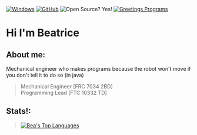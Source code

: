 [![Windows](https://badgen.net/badge/icon/windows?icon=windows&label)](https://microsoft.com/windows/) [![GitHub](https://img.shields.io/badge/--181717?logo=github&logoColor=ffffff)](https://github.com/) ![Open Source? Yes!](https://badgen.net/badge/Open%20Source%20%3F/Yes%21/orange?icon=github) [![Greetings Programs](https://img.shields.io/badge/Greetings-Programs-blue.svg)](https://en.wikipedia.org/wiki/Tron)
# Hi I'm Beatrice
## About me:
Mechanical engineer who makes programs because the robot won't move if you don't tell it to do so (in java)
> Mechanical Engineer [FRC 7034 2BD] \
> Programming Lead [FTC 10332 TD] 

## Stats!:
> [![Bea's Top Languages](https://github-readme-stats.vercel.app/api/top-langs/?username=Dassh01&theme=blue-green)](https://github.com/anuraghazra/github-readme-stats)
